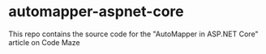 # automapper-aspnet-core
This repo contains the source code for the "AutoMapper in ASP.NET Core" article on Code Maze
